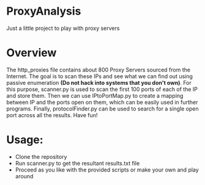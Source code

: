 # ProxyAnalysis
Just a little project to play with proxy servers

# Overview
The http_proxies file contains about 800 Proxy Servers sourced from the Internet. The goal is to scan these IPs and see what we can find out using passive enumeration **(Do not hack into systems that you don't own)**. For this purpose, scanner.py is used to scan the first 100 ports of each of the IP and store them. Then we can use IPtoPortMap.py to create a mapping between IP and the ports open on them, which can be easily used in further programs. Finally, protocolFinder.py can be used to search for a single open port across all the results. Have fun!

# Usage:
- Clone the repository
- Run scanner.py to get the resultant results.txt file
- Proceed as you like with the provided scripts or make your own and play around



